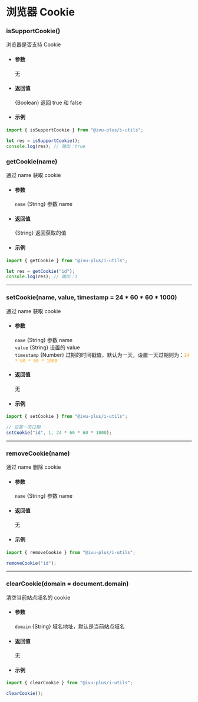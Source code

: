 # 浏览器 Cookie

### isSupportCookie()

浏览器是否支持 Cookie

- #### 参数

  无

- #### 返回值

  {Boolean} 返回 true 和 false

- #### 示例

```javascript
import { isSupportCookie } from "@ivu-plus/i-utils";

let res = isSupportCookie();
console.log(res); // 输出：true
```

### getCookie(name)

通过 name 获取 cookie

- #### 参数

  `name` {String} 参数 name

- #### 返回值

  {String} 返回获取的值

- #### 示例

```javascript
import { getCookie } from "@ivu-plus/i-utils";

let res = getCookie("id");
console.log(res); // 输出：1
```

---

### setCookie(name, value, timestamp = 24 \* 60 \* 60 \* 1000)

通过 name 获取 cookie

- #### 参数

  `name` {String} 参数 name  
  `value` {String} 设置的 value  
  `timestamp` {Number}
  过期的时间戳值，默认为一天，设置一天过期则为：<span style="color:#ff9900">`24 * 60 * 60 * 1000`</span>

- #### 返回值

  无

- #### 示例

```javascript
import { setCookie } from "@ivu-plus/i-utils";

// 设置一天过期
setCookie("id", 1, 24 * 60 * 60 * 1000);
```

---

### removeCookie(name)

通过 name 删除 cookie

- #### 参数

  `name` {String} 参数 name

- #### 返回值

  无

- #### 示例

```javascript
import { removeCookie } from "@ivu-plus/i-utils";

removeCookie("id");
```

---

### clearCookie(domain = document.domain)

清空当前站点域名的 cookie

- #### 参数

  `domain` {String} 域名地址，默认是当前站点域名

- #### 返回值

  无

- #### 示例

```javascript
import { clearCookie } from "@ivu-plus/i-utils";

clearCookie();
```

